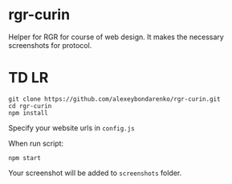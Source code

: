 # rgr-curin
Helper for RGR for course of web design. It makes the necessary screenshots for protocol.

# TD LR

```
git clone https://github.com/alexeybondarenko/rgr-curin.git
cd rgr-curin
npm install
```

Specify your website urls in `config.js`

When run script:

```
npm start
```

Your screenshot will be added to `screenshots` folder.
